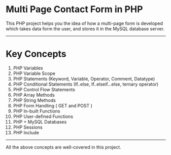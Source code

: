 # Multi Page Contact Form in PHP

This PHP project helps you the idea of how a multi-page form is developed which takes data form the user, and stores it in the MySQL database server.

---

# Key Concepts

1. PHP Variables
2. PHP Variable Scope
3. PHP Statements (Keyword, Variable, Operator, Comment, Datatype)
4. PHP Conditional Statements (If..else, If..elseif...else, ternary operator)
5. PHP Control Flow Statements
6. PHP Array Methods
7. PHP String Methods
8. PHP Form Handling ( GET and POST )
9. PHP In-built Functions
10. PHP User-defined Functions
11. PHP + MySQL Databases
12. PHP Sessions
13. PHP Include

---

All the above concepts are well-covered in this project.
